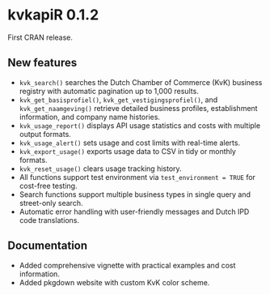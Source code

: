# kvkapiR 0.1.2

First CRAN release.

## New features

* `kvk_search()` searches the Dutch Chamber of Commerce (KvK) business registry 
  with automatic pagination up to 1,000 results.
* `kvk_get_basisprofiel()`, `kvk_get_vestigingsprofiel()`, and `kvk_get_naamgeving()` 
  retrieve detailed business profiles, establishment information, and company name histories.
* `kvk_usage_report()` displays API usage statistics and costs with multiple output formats.
* `kvk_usage_alert()` sets usage and cost limits with real-time alerts.
* `kvk_export_usage()` exports usage data to CSV in tidy or monthly formats.
* `kvk_reset_usage()` clears usage tracking history.
* All functions support test environment via `test_environment = TRUE` for cost-free testing.
* Search functions support multiple business types in single query and street-only search.
* Automatic error handling with user-friendly messages and Dutch IPD code translations.

## Documentation

* Added comprehensive vignette with practical examples and cost information.
* Added pkgdown website with custom KvK color scheme.

